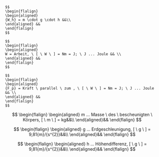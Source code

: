 
``` ad-formel
$$
\begin{flalign}
\begin{aligned}
{W_h} = m \cdot g \cdot h &&\\ 
\end{aligned} &&
\end{flalign}
$$

$$
\begin{flalign}
\begin{aligned}
W = Arbeit, \ [ \ W \ ] = Nm = J; \ J ... Joule && \\ 
\end{aligned} &&
\end{flalign}
$$

$$
\begin{flalign}
\begin{aligned}
{F_p} = Kraft \ parallel \ zum , \ [ \ W \ ] = Nm = J; \ J ... Joule && \\ 
\end{aligned} &&
\end{flalign}
$$

```


$$
\begin{flalign}
\begin{aligned}
m … Masse \ des \ bescheunigten \ Körpers, [ \ m \ ] = kg&&\\
\end{aligned}&&
\end{flalign}
$$

$$
\begin{flalign}
\begin{aligned}
g … Erdgeschleunigung, [ \ g \ ] = 9,81{m}/{s^{2}}&&\\
\end{aligned}&&
\end{flalign}
$$

$$
\begin{flalign}
\begin{aligned}
h … Höhendifferenz, [ \ g \ ] = 9,81{m}/{s^{2}}&&\\
\end{aligned}&&
\end{flalign}
$$
```